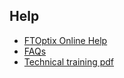 ## Help

- [FTOptix Online Help](https://www.rockwellautomation.com/en-us/docs/factorytalk-optix/current/contents-ditamap.html)
- [FAQs](https://rockwellautomation.custhelp.com/app/answers/answer_view/a_id/1141346/loc/en_US)
- [Technical training pdf](https://github.com/massimovar/LearningFTOptix/blob/main/pdf/FTOptix_Technical_training.pdf)

